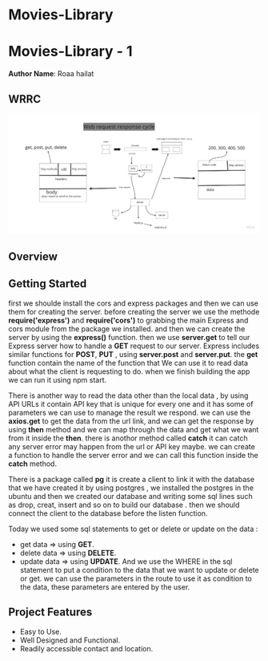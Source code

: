 # Movies-Library
# Movies-Library - 1

**Author Name**: Roaa hailat

## WRRC
![WRRC](./wrrc.jpg)

## Overview

## Getting Started
<!-- What are the steps that a user must take in order to build this app on their own machine and get it running? -->
first we shoulde install the cors and express packages and then we can use them for creating the server. before creating the server we use the methode **require('express')** and **require('cors')** to grabbing the main Express and cors module from the package we installed. and then we can create the server by using the **express()** function. then we use **server.get** to tell our Express server how to handle a **GET** request to our server. Express includes similar functions for **POST**, **PUT** , using **server.post** and **server.put**. the **get** function contain the name of the function that We can use it to read data about what the client is requesting to do. when we finish building the app we can run it using npm start.

There is another way to read the data other than the local data , by using API URLs it contain API key that is unique for every one and it has some of parameters we can use to manage the result we respond. we can use the **axios.get** to get the data from the url link, and we can get the response  by using **then** method and we can map through the data and get what we want from it inside the **then**. there is anothor method called **catch** it can catch any server error may happen from the url or API key maybe. we can create a function to handle the server error and we can call this function inside the **catch** method.  

There is a package called **pg** it is create a client to link it with the database that we have created it by using postgres , we installed the postgres in the ubuntu and then we created our database and writing some sql lines such as drop, creat, insert and so on to build our database . then we should connect the client to the database before the listen function. 

Today we used some sql statements to get or delete or update on the data :
- get data => using **GET**.
- delete data => using **DELETE**.
- update data => using **UPDATE**.
And we use the WHERE in the sql statement to put a condition to the data that we want to update or delete or get. we can use the parameters in the route to use it as condition to the data, these parameters are entered by the user.  

## Project Features
<!-- What are the features included in you app -->
- Easy to Use.
- Well Designed and Functional.
- Readily accessible contact and location.
